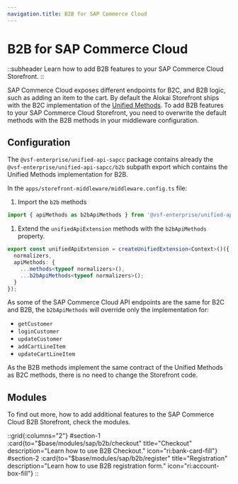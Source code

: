 ```yaml
---
navigation.title: B2B for SAP Commerce Cloud
---
```

# B2B for SAP Commerce Cloud

::subheader
Learn how to add B2B features to your SAP Commerce Cloud Storefront.
::

SAP Commerce Cloud exposes different endpoints for B2C, and B2B logic, such as adding an item to the cart. By default the Alokai Storefront ships with the B2C implementation of the [Unified Methods](/unified-data-layer#unified-methods). To add B2B features to your SAP Commerce Cloud Storefront, you need to overwrite the default methods with the B2B methods in your middleware configuration.

## Configuration

The `@vsf-enterprise/unified-api-sapcc` package contains already the `@vsf-enterprise/unified-api-sapcc/b2b` subpath export which contains the Unified Methods implementation for B2B.

In the `apps/storefront-middleware/middleware.config.ts` file:

1. Import the `b2b` methods
```ts
import { apiMethods as b2bApiMethods } from '@vsf-enterprise/unified-api-sapcc/b2b';
```
1. Extend the `unifiedApiExtension` methods with the `b2bApiMethods` property.
```ts
export const unifiedApiExtension = createUnifiedExtension<Context>()({
  normalizers,
  apiMethods: {
    ...methods<typeof normalizers>(),
    ...b2bApiMethods<typeof normalizers>();
  }
});
```

As some of the SAP Commerce Cloud API endpoints are the same for B2C and B2B, the `b2bApiMethods` will override only the implementation for:

- `getCustomer`
- `loginCustomer`
- `updateCustomer`
- `addCartLineItem`
- `updateCartLineItem`

As the B2B methods implement the same contract of the Unified Methods as B2C methods, there is no need to change the Storefront code.

## Modules

To find out more, how to add additional features to the SAP Commerce Cloud B2B Storefront, check the modules.

::grid{:columns="2"}
#section-1
:card{to="$base/modules/sap/b2b/checkout" title="Checkout" description="Learn how to use B2B Checkout." icon="ri:bank-card-fill"}
#section-2
:card{to="$base/modules/sap/b2b/register" title="Registration" description="Learn how to use B2B registration form." icon="ri:account-box-fill"}
::